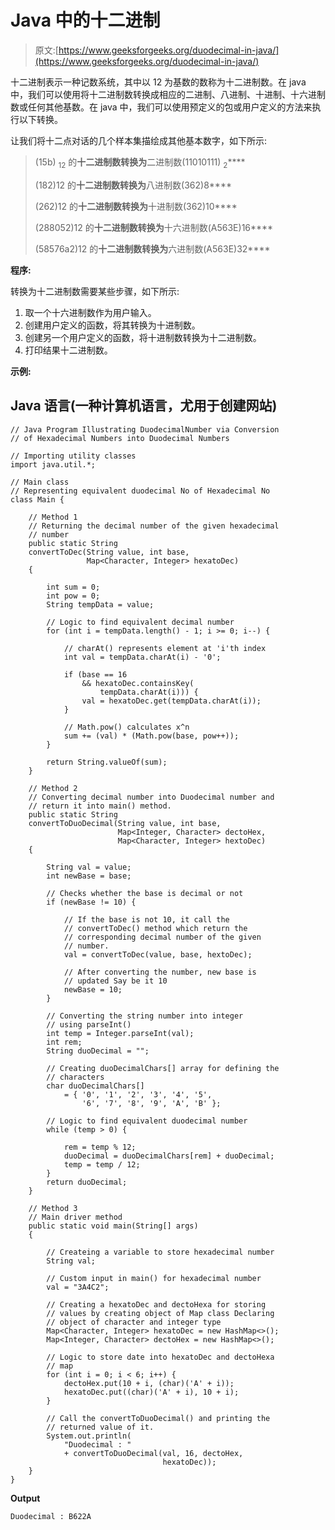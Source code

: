 # Java 中的十二进制

> 原文:[https://www.geeksforgeeks.org/duodecimal-in-java/](https://www.geeksforgeeks.org/duodecimal-in-java/)

十二进制表示一种记数系统，其中以 12 为基数的数称为十二进制数。在 java 中，我们可以使用将十二进制数转换成相应的二进制、八进制、十进制、十六进制数或任何其他基数。在 java 中，我们可以使用预定义的包或用户定义的方法来执行以下转换。

让我们将十二点对话的几个样本集描绘成其他基本数字，如下所示:

> (15b) <sub>12</sub> 的**十二进制数转换为**二进制数(11010111) <sub>2</sub>****
> 
> (182)12 的**十二进制数转换为**八进制数(362)8****
> 
> (262)12 的**十二进制数转换为**十进制数(362)10****
> 
> (288052)12 的**十二进制数转换为**十六进制数(A563E)16****
> 
> (58576a2)12 的**十二进制数转换为**六进制数(A563E)32****

**程序:**

转换为十二进制数需要某些步骤，如下所示:

1.  取一个十六进制数作为用户输入。
2.  创建用户定义的函数，将其转换为十进制数。
3.  创建另一个用户定义的函数，将十进制数转换为十二进制数。
4.  打印结果十二进制数。

**示例:**

## Java 语言(一种计算机语言，尤用于创建网站)

```
// Java Program Illustrating DuodecimalNumber via Conversion
// of Hexadecimal Numbers into Duodecimal Numbers

// Importing utility classes
import java.util.*;

// Main class
// Representing equivalent duodecimal No of Hexadecimal No
class Main {

    // Method 1
    // Returning the decimal number of the given hexadecimal
    // number
    public static String
    convertToDec(String value, int base,
                 Map<Character, Integer> hexatoDec)
    {

        int sum = 0;
        int pow = 0;
        String tempData = value;

        // Logic to find equivalent decimal number
        for (int i = tempData.length() - 1; i >= 0; i--) {

            // charAt() represents element at 'i'th index
            int val = tempData.charAt(i) - '0';

            if (base == 16
                && hexatoDec.containsKey(
                    tempData.charAt(i))) {
                val = hexatoDec.get(tempData.charAt(i));
            }

            // Math.pow() calculates x^n
            sum += (val) * (Math.pow(base, pow++));
        }

        return String.valueOf(sum);
    }

    // Method 2
    // Converting decimal number into Duodecimal number and
    // return it into main() method.
    public static String
    convertToDuoDecimal(String value, int base,
                        Map<Integer, Character> dectoHex,
                        Map<Character, Integer> hextoDec)
    {

        String val = value;
        int newBase = base;

        // Checks whether the base is decimal or not
        if (newBase != 10) {

            // If the base is not 10, it call the
            // convertToDec() method which return the
            // corresponding decimal number of the given
            // number.
            val = convertToDec(value, base, hextoDec);

            // After converting the number, new base is
            // updated Say be it 10
            newBase = 10;
        }

        // Converting the string number into integer
        // using parseInt()
        int temp = Integer.parseInt(val);
        int rem;
        String duoDecimal = "";

        // Creating duoDecimalChars[] array for defining the
        // characters
        char duoDecimalChars[]
            = { '0', '1', '2', '3', '4', '5',
                '6', '7', '8', '9', 'A', 'B' };

        // Logic to find equivalent duodecimal number
        while (temp > 0) {

            rem = temp % 12;
            duoDecimal = duoDecimalChars[rem] + duoDecimal;
            temp = temp / 12;
        }
        return duoDecimal;
    }

    // Method 3
    // Main driver method
    public static void main(String[] args)
    {

        // Createing a variable to store hexadecimal number
        String val;

        // Custom input in main() for hexadecimal number
        val = "3A4C2";

        // Creating a hexatoDec and dectoHexa for storing
        // values by creating object of Map class Declaring
        // object of character and integer type
        Map<Character, Integer> hexatoDec = new HashMap<>();
        Map<Integer, Character> dectoHex = new HashMap<>();

        // Logic to store date into hexatoDec and dectoHexa
        // map
        for (int i = 0; i < 6; i++) {
            dectoHex.put(10 + i, (char)('A' + i));
            hexatoDec.put((char)('A' + i), 10 + i);
        }

        // Call the convertToDuoDecimal() and printing the
        // returned value of it.
        System.out.println(
            "Duodecimal : "
            + convertToDuoDecimal(val, 16, dectoHex,
                                  hexatoDec));
    }
}
```

**Output**

```
Duodecimal : B622A
```